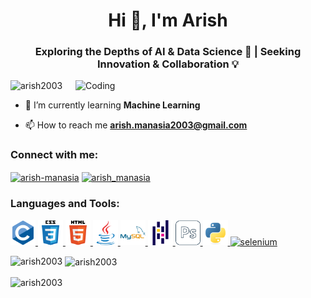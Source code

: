 <h1 align="center">Hi 👋, I'm Arish</h1>
<h3 align="center">Exploring the Depths of AI & Data Science 🚀 | Seeking Innovation & Collaboration 💡</h3>
<img align="right" alt="Coding" width="400" src="https://media2.giphy.com/media/zhYSVCirREeIZtONCI/200w.webp?cid=ecf05e47ssf9rs5vln8wv133hcjh6u11ty4yoidlrvxoblxv&ep=v1_gifs_related&rid=200w.webp&ct=s">


<p align="left"> <img src="https://komarev.com/ghpvc/?username=arish2003&label=Profile%20views&color=0e75b6&style=flat" alt="arish2003" /> </p>

- 🌱 I’m currently learning **Machine Learning**

- 📫 How to reach me **arish.manasia2003@gmail.com**

<h3 align="left">Connect with me:</h3>
<p align="left">
<a href="https://linkedin.com/in/arish-manasia" target="blank"><img align="center" src="https://raw.githubusercontent.com/rahuldkjain/github-profile-readme-generator/master/src/images/icons/Social/linked-in-alt.svg" alt="arish-manasia" height="30" width="40" /></a>
<a href="https://instagram.com/arish_manasia" target="blank"><img align="center" src="https://raw.githubusercontent.com/rahuldkjain/github-profile-readme-generator/master/src/images/icons/Social/instagram.svg" alt="arish_manasia" height="30" width="40" /></a>
</p>

<h3 align="left">Languages and Tools:</h3>
<p align="left"> <a href="https://www.cprogramming.com/" target="_blank" rel="noreferrer"> <img src="https://raw.githubusercontent.com/devicons/devicon/master/icons/c/c-original.svg" alt="c" width="40" height="40"/> </a> <a href="https://www.w3schools.com/css/" target="_blank" rel="noreferrer"> <img src="https://raw.githubusercontent.com/devicons/devicon/master/icons/css3/css3-original-wordmark.svg" alt="css3" width="40" height="40"/> </a> <a href="https://www.w3.org/html/" target="_blank" rel="noreferrer"> <img src="https://raw.githubusercontent.com/devicons/devicon/master/icons/html5/html5-original-wordmark.svg" alt="html5" width="40" height="40"/> </a> <a href="https://www.java.com" target="_blank" rel="noreferrer"> <img src="https://raw.githubusercontent.com/devicons/devicon/master/icons/java/java-original.svg" alt="java" width="40" height="40"/> </a> <a href="https://www.mysql.com/" target="_blank" rel="noreferrer"> <img src="https://raw.githubusercontent.com/devicons/devicon/master/icons/mysql/mysql-original-wordmark.svg" alt="mysql" width="40" height="40"/> </a> <a href="https://pandas.pydata.org/" target="_blank" rel="noreferrer"> <img src="https://raw.githubusercontent.com/devicons/devicon/2ae2a900d2f041da66e950e4d48052658d850630/icons/pandas/pandas-original.svg" alt="pandas" width="40" height="40"/> </a> <a href="https://www.photoshop.com/en" target="_blank" rel="noreferrer"> <img src="https://raw.githubusercontent.com/devicons/devicon/master/icons/photoshop/photoshop-line.svg" alt="photoshop" width="40" height="40"/> </a> <a href="https://www.python.org" target="_blank" rel="noreferrer"> <img src="https://raw.githubusercontent.com/devicons/devicon/master/icons/python/python-original.svg" alt="python" width="40" height="40"/> </a> <a href="https://www.selenium.dev" target="_blank" rel="noreferrer"> <img src="https://raw.githubusercontent.com/detain/svg-logos/780f25886640cef088af994181646db2f6b1a3f8/svg/selenium-logo.svg" alt="selenium" width="40" height="40"/> </a> </p>

<p><img align="left" src="https://github-readme-stats.vercel.app/api/top-langs?username=arish2003&show_icons=true&locale=en&layout=compact" alt="arish2003" /></p>

<p>&nbsp;<img align="center" src="https://github-readme-stats.vercel.app/api?username=arish2003&show_icons=true&locale=en" alt="arish2003" /></p>

<p><img align="center" src="https://github-readme-streak-stats.herokuapp.com/?user=arish2003&" alt="arish2003" /></p>
